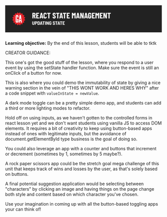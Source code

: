# ![[tktk Module Name] - tktk Microlesson Name](./assets/hero.png)

**Learning objective:** By the end of this lesson, students will be able to tktk

CREATOR GUIDANCE:

This one's got the good stuff of the lesson, where you respond to a user event by using the setState handler function. Make sure the event is still an onClick of a button for now.

This is also where you could demo the immutability of state by giving a nice warning section in the vein of "THIS WONT WORK AND HERES WHY" after a code snippet with `valueInState = newValue`.

A dark mode toggle can be a pretty simple demo app, and students can add a third or more lighting modes to refactor.

Hold off on using inputs, as we haven't gotten to the controlled forms in react lesson yet and we don't want students using vanilla JS to access DOM elements. It requires a bit of creativity to keep using button-based apps instead of ones with legitimate inputs, but the avoidance of document.getElementById type business is the goal of doing so.

You could also leverage an app with a counter and buttons that increment or decrement (sometimes by 1, sometimes by 5 maybe?). 

A rock paper scissors app could be the stretch goal mega challenge of this unit that keeps track of wins and losses by the user, as that's solely based on buttons.

A final potential suggestion application would be selecting between "characters" by clicking an image and having things on the page change both style and content based on which character you've chosen.

Use your imagination in coming up with all the button-based toggling apps your can think of!